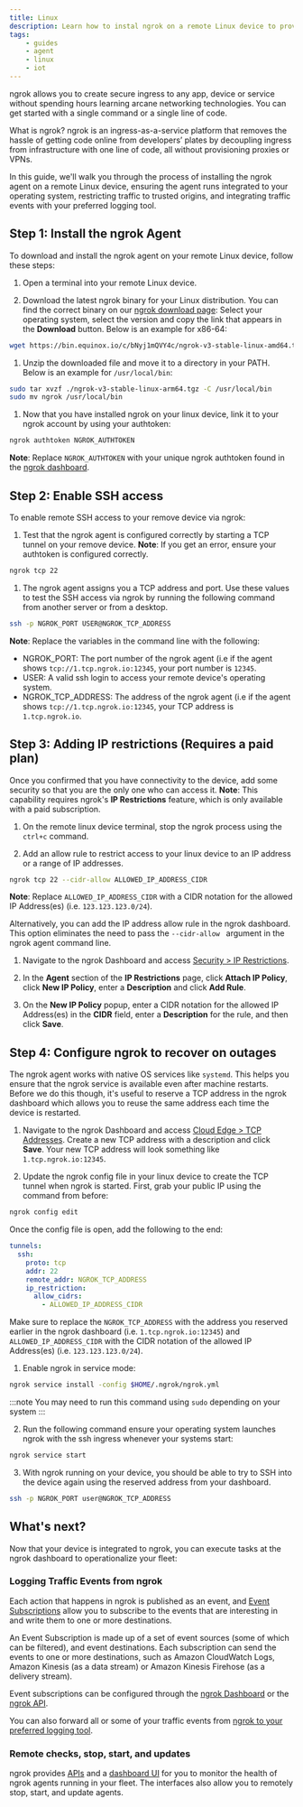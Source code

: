 ```yaml
---
title: Linux
description: Learn how to instal ngrok on a remote Linux device to provide secure access and management.
tags:
    - guides
    - agent
    - linux
    - iot
---
```


ngrok allows you to create secure ingress to any app, device or service without spending hours learning arcane networking technologies. You can get started with a single command or a single line of code.

What is ngrok? ngrok is an ingress-as-a-service platform that removes the hassle of getting code online from developers’ plates by decoupling ingress from infrastructure with one line of code, all without provisioning proxies or VPNs. 

In this guide, we'll walk you through the process of installing the ngrok agent on a remote Linux device, ensuring the agent runs integrated to your operating system, restricting traffic to trusted origins, and integrating traffic events with your preferred logging tool.

## Step 1: Install the ngrok Agent

To download and install the ngrok agent on your remote Linux device, follow these steps:

1. Open a terminal into your remote Linux device.

1. Download the latest ngrok binary for your Linux distribution. You can find the correct binary on our [ngrok download page](https://ngrok.com/download): Select your operating system, select the version and copy the link that appears in the **Download** button. Below is an example for x86-64:
```bash
wget https://bin.equinox.io/c/bNyj1mQVY4c/ngrok-v3-stable-linux-amd64.tgz
```

1. Unzip the downloaded file and move it to a directory in your PATH. Below is an example for `/usr/local/bin`:
```bash
sudo tar xvzf ./ngrok-v3-stable-linux-arm64.tgz -C /usr/local/bin
sudo mv ngrok /usr/local/bin
```

1. Now that you have installed ngrok on your linux device, link it to your ngrok account by using your authtoken:
```bash
ngrok authtoken NGROK_AUTHTOKEN
```
  **Note**: Replace `NGROK_AUTHTOKEN` with your unique ngrok authtoken found in the [ngrok dashboard](https://dashboard.ngrok.com/get-started/your-authtoken).


## Step 2: Enable SSH access

To enable remote SSH access to your remove device via ngrok:

1. Test that the ngrok agent is configured correctly by starting a TCP tunnel on your remove device.
  **Note**: If you get an error, ensure your authtoken is configured correctly.
```bash
ngrok tcp 22
```

1. The ngrok agent assigns you a TCP address and port. Use these values to test the SSH access via ngrok by running the following command from another server or from a desktop.
```bash
ssh -p NGROK_PORT USER@NGROK_TCP_ADDRESS
```

  **Note**: Replace the variables in the command line with the following:
  - NGROK_PORT: The port number of the ngrok agent (i.e if the agent shows `tcp://1.tcp.ngrok.io:12345`, your port number is `12345`.
  - USER: A valid ssh login to access your remote device's operating system.
  - NGROK_TCP_ADDRESS: The address of the ngrok agent (i.e if the agent shows `tcp://1.tcp.ngrok.io:12345`, your TCP address is `1.tcp.ngrok.io`.


## Step 3: Adding IP restrictions (Requires a paid plan)

Once you confirmed that you have connectivity to the device, add some security so that you are the only one who can access it.
  **Note**: This capability requires ngrok's **IP Restrictions** feature, which is only available with a paid subscription.

1. On the remote linux device terminal, stop the ngrok process using the `ctrl+c` command.

1. Add an allow rule to restrict access to your linux device to an IP address or a range of IP addresses.
```bash
ngrok tcp 22 --cidr-allow ALLOWED_IP_ADDRESS_CIDR
```
  **Note**: Replace `ALLOWED_IP_ADDRESS_CIDR` with a CIDR notation for the allowed IP Address(es) (i.e. `123.123.123.0/24`).

Alternatively, you can add the IP address allow rule in the ngrok dashboard. This option eliminates the need to pass the `--cidr-allow ` argument in the ngrok agent command line.

1. Navigate to the ngrok Dashboard and access [Security > IP Restrictions](https://dashboard.ngrok.com/security/ip-restrictions).

1. In the **Agent** section of the **IP Restrictions** page, click **Attach IP Policy**, click **New IP Policy**, enter a **Description** and click **Add Rule**.

1. On the **New IP Policy** popup, enter a CIDR notation for the allowed IP Address(es) in the **CIDR** field, enter a **Description** for the rule, and then click **Save**.


## Step 4: Configure ngrok to recover on outages

The ngrok agent works with native OS services like `systemd`. This helps you ensure that the ngrok service is available even after machine restarts. Before we do this though, it's useful to reserve a TCP address in the ngrok dashboard which allows you to reuse the same address each time the device is restarted.

1. Navigate to the ngrok Dashboard and access [Cloud Edge > TCP Addresses](https://dashboard.ngrok.com/cloud-edge/tcp-addresses). Create a new TCP address with a description and click **Save**. Your new TCP address will look something like `1.tcp.ngrok.io:12345`.

1. Update the ngrok config file in your linux device to create the TCP tunnel when ngrok is started. First, grab your public IP using the command from before:
```bash
ngrok config edit
```

Once the config file is open, add the following to the end:

```yaml
tunnels:
  ssh:
    proto: tcp
    addr: 22
    remote_addr: NGROK_TCP_ADDRESS
    ip_restriction:
      allow_cidrs:
        - ALLOWED_IP_ADDRESS_CIDR
```

Make sure to replace the `NGROK_TCP_ADDRESS` with the address you reserved earlier in the ngrok dashboard (i.e. `1.tcp.ngrok.io:12345`) and `ALLOWED_IP_ADDRESS_CIDR` with the CIDR notation of the allowed IP Address(es) (i.e. `123.123.123.0/24`).

1. Enable ngrok in service mode:

```bash
ngrok service install -config $HOME/.ngrok/ngrok.yml
```
:::note
You may need to run this command using `sudo` depending on your system
:::

2. Run the following command ensure your operating system launches ngrok with the ssh ingress whenever your systems start:

```bash
ngrok service start
```

3. With ngrok running on your device, you should be able to try to SSH into the device again using the reserved address from your dashboard.

```bash
ssh -p NGROK_PORT user@NGROK_TCP_ADDRESS
```

## What's next?

Now that your device is integrated to ngrok, you can ​​execute tasks at the ngrok dashboard to operationalize your fleet:

### Logging Traffic Events from ngrok

Each action that happens in ngrok is published as an event, and [Event Subscriptions](/docs/platform/events/) allow you to subscribe to the events that are interesting in and write them to one or more destinations.

An Event Subscription is made up of a set of event sources (some of which can be filtered), and event destinations. Each subscription can send the events to one or more destinations, such as Amazon CloudWatch Logs, Amazon Kinesis (as a data stream) or Amazon Kinesis Firehose (as a delivery stream).

Event subscriptions can be configured through the [ngrok Dashboard](https://dashboard.ngrok.com/events/subscriptions) or the [ngrok API](/docs/api/resources/event-destinations/).

You can also forward all or some of your traffic events from [ngrok to your preferred logging tool](/docs/platform/events/).

### Remote checks, stop, start, and updates

ngrok provides [APIs](/docs/api/resources/tunnel-sessions/#restart-tunnel-agent) and a [dashboard UI](https://dashboard.ngrok.com/tunnels/agents) for you to monitor the health of ngrok agents running in your fleet. The interfaces also allow you to remotely stop, start, and update agents. 
